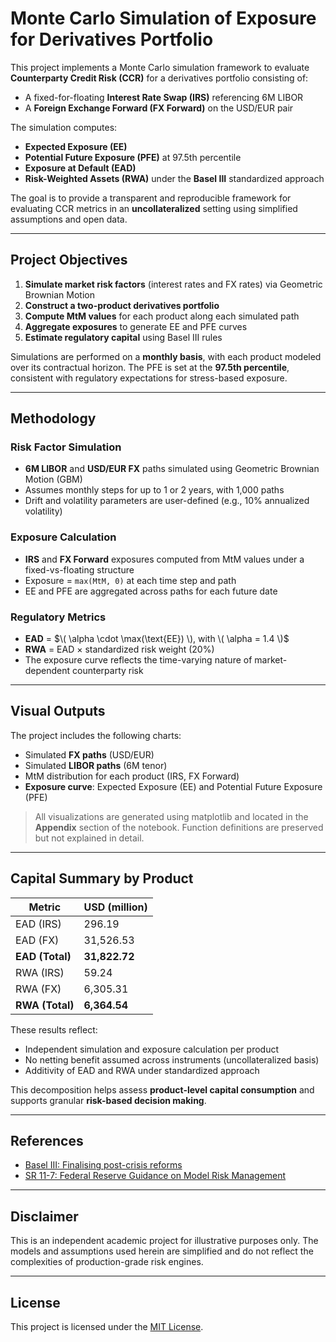 # Monte Carlo Simulation of Exposure for Derivatives Portfolio

This project implements a Monte Carlo simulation framework to evaluate **Counterparty Credit Risk (CCR)** for a derivatives portfolio consisting of:

- A fixed-for-floating **Interest Rate Swap (IRS)** referencing 6M LIBOR
- A **Foreign Exchange Forward (FX Forward)** on the USD/EUR pair

The simulation computes:
- **Expected Exposure (EE)**
- **Potential Future Exposure (PFE)** at 97.5th percentile
- **Exposure at Default (EAD)**
- **Risk-Weighted Assets (RWA)** under the **Basel III** standardized approach

The goal is to provide a transparent and reproducible framework for evaluating CCR metrics in an **uncollateralized** setting using simplified assumptions and open data.

---

##  Project Objectives

1. **Simulate market risk factors** (interest rates and FX rates) via Geometric Brownian Motion
2. **Construct a two-product derivatives portfolio**
3. **Compute MtM values** for each product along each simulated path
4. **Aggregate exposures** to generate EE and PFE curves
5. **Estimate regulatory capital** using Basel III rules

Simulations are performed on a **monthly basis**, with each product modeled over its contractual horizon. The PFE is set at the **97.5th percentile**, consistent with regulatory expectations for stress-based exposure.

---

##  Methodology

### Risk Factor Simulation
- **6M LIBOR** and **USD/EUR FX** paths simulated using Geometric Brownian Motion (GBM)
- Assumes monthly steps for up to 1 or 2 years, with 1,000 paths
- Drift and volatility parameters are user-defined (e.g., 10% annualized volatility)

### Exposure Calculation
- **IRS** and **FX Forward** exposures computed from MtM values under a fixed-vs-floating structure
- Exposure = `max(MtM, 0)` at each time step and path
- EE and PFE are aggregated across paths for each future date

### Regulatory Metrics
- **EAD** = $\( \alpha \cdot \max(\text{EE}) \), with \( \alpha = 1.4 \)$
- **RWA** = EAD × standardized risk weight (20%)
- The exposure curve reflects the time-varying nature of market-dependent counterparty risk

---

##  Visual Outputs

The project includes the following charts:

- Simulated **FX paths** (USD/EUR)
- Simulated **LIBOR paths** (6M tenor)
- MtM distribution for each product (IRS, FX Forward)
- **Exposure curve**: Expected Exposure (EE) and Potential Future Exposure (PFE)

> All visualizations are generated using matplotlib and located in the **Appendix** section of the notebook. Function definitions are preserved but not explained in detail.

---

##  Capital Summary by Product

| Metric         | USD (million) |
|----------------|----------------|
| EAD (IRS)      | 296.19         |
| EAD (FX)       | 31,526.53      |
| **EAD (Total)**| **31,822.72**  |
| RWA (IRS)      | 59.24          |
| RWA (FX)       | 6,305.31       |
| **RWA (Total)**| **6,364.54**   |

These results reflect:
- Independent simulation and exposure calculation per product
- No netting benefit assumed across instruments (uncollateralized basis)
- Additivity of EAD and RWA under standardized approach

This decomposition helps assess **product-level capital consumption** and supports granular **risk-based decision making**.


---

## References

- [Basel III: Finalising post-crisis reforms](https://www.bis.org/bcbs/publ/d424.htm)
- [SR 11-7: Federal Reserve Guidance on Model Risk Management](https://www.federalreserve.gov/supervisionreg/srletters/sr1107.htm)

---

## Disclaimer

This is an independent academic project for illustrative purposes only. The models and assumptions used herein are simplified and do not reflect the complexities of production-grade risk engines.

---

## License

This project is licensed under the [MIT License](./LICENSE).

